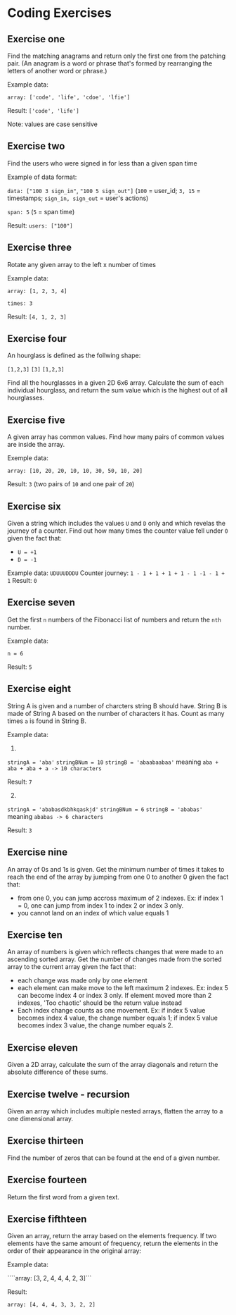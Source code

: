 # Coding Exercises

## Exercise one

Find the matching anagrams and return only the first one from the patching pair. (An anagram is a word or phrase that's formed by rearranging the letters of another word or phrase.)

Example data: 

```array: ['code', 'life', 'cdoe', 'lfie']```

Result: ```['code', 'life']```

Note: values are case sensitive

## Exercise two

Find the users who were signed in for less than a given span time

Example of data format: 

```data: ["100 3 sign_in"```, ```"100 5 sign_out"]``` 
(```100``` = user_id; ```3, 15``` = timestamps; ```sign_in, sign_out``` = user's actions)

```span: 5``` (```5``` = span time)

Result: ```users: ["100"]```

## Exercise three

Rotate any given array to the left x number of times

Example data:

```array: [1, 2, 3, 4]```

```times: 3```

Result: ```[4, 1, 2, 3]```

## Exercise four

An hourglass is defined as the follwing shape:

```[1,2,3]```
  ```[3]```
```[1,2,3]```

Find all the hourglasses in a given 2D 6x6 array. Calculate the sum of each individual hourglass, and return the sum value which is the highest out of all hourglasses.

## Exercise five

A given array has common values. Find how many pairs of common values are inside the array.

Exemple data: 

```array: [10, 20, 20, 10, 10, 30, 50, 10, 20]```

Result: ```3``` (two pairs of ```10``` and one pair of ```20```)

## Exercise six

Given a string which includes the values ```U``` and ```D``` only and which revelas the journey of a counter. Find out how many times the counter value fell under ```0``` given the fact that:

* ```U = +1``` 
* ```D = -1```

Example data: ```UDUUUDDDU```
Counter journey: ```1 - 1 + 1 + 1 + 1 - 1 -1 - 1 + 1```
Result: ```0```

## Exercise seven

Get the first ```n``` numbers of the Fibonacci list of numbers and return the ```nth``` number. 

Example data: 

```n = 6```

Result: ```5```

## Exercise eight

String A is given and a number of charcters string B should have. String B is made of String A based on the number of characters it has. Count as many times ```a``` is found in String B. 

Example data:

1.

```stringA = 'aba'```
```stringBNum = 10```
```stringB = 'abaabaabaa'``` meaning ```aba + aba + aba + a -> 10 characters```

Result: ```7```

2.

```stringA = 'ababasdkbhkqaskjd'```
```stringBNum = 6```
```stringB = 'ababas'``` meaning ```ababas -> 6 characters```

Result: ```3```

## Exercise nine

An array of 0s and 1s is given. Get the minimum number of times it takes to reach the end of the array by jumping from one 0 to another 0 given the fact that:

* from one 0, you can jump accross maximum of 2 indexes. Ex: if index 1 = 0, one can jump from index 1 to index 2 or index 3 only.
* you cannot land on an index of which value equals 1

## Exercise ten

An array of numbers is given which reflects changes that were made to an ascending sorted array. Get the number of changes made from the sorted array to the current array given the fact that:

* each change was made only by one element
* each element can make move to the left maximum 2 indexes. Ex: index 5 can become index 4 or index 3 only. If element moved more than 2 indexes, 'Too chaotic' should be the return value instead
* Each index change counts as one movement. Ex: if index 5 value becomes index 4 value, the change number equals 1; if index 5 value becomes index 3 value, the change number equals 2.

## Exercise eleven

Given a 2D array, calculate the sum of the array diagonals and return the absolute difference of these sums.

## Exercise twelve - recursion

Given an array which includes multiple nested arrays, flatten the array to a one dimensional array.

## Exercise thirteen

Find the number of zeros that can be found at the end of a given number.

## Exercise fourteen

Return the first word from a given text.

## Exercise fifthteen

Given an array, return the array based on the elements frequency. If two elements have the same amount of frequency, return the elements in the order of their appearance in the original array:

Example data:

````array: [3, 2, 4, 4, 4, 2, 3]```

Result:

```array: [4, 4, 4, 3, 3, 2, 2]```
